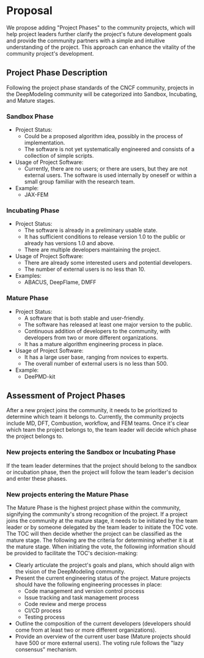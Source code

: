 # Proposal
We propose adding "Project Phases" to the community projects, which will help project leaders further clarify the project's future development goals and provide the community partners with a simple and intuitive understanding of the project. This approach can enhance the vitality of the community project's development.
## Project Phase Description
Following the project phase standards of the CNCF community, projects in the DeepModeling community will be categorized into Sandbox, Incubating, and Mature stages.
### Sandbox Phase
- Project Status:
  - Could be a proposed algorithm idea, possibly in the process of implementation.
  - The software is not yet systematically engineered and consists of a collection of simple scripts.
- Usage of Project Software:
  - Currently, there are no users; or there are users, but they are not external users. The software is used internally by oneself or within a small group familiar with the research team.
- Example:
  - JAX-FEM
### Incubating Phase
- Project Status:
  - The software is already in a preliminary usable state.
  - It has sufficient conditions to release version 1.0 to the public or already has versions 1.0 and above.
  - There are multiple developers maintaining the project.
- Usage of Project Software:
  - There are already some interested users and potential developers.
  - The number of external users is no less than 10.
- Examples:
  - ABACUS, DeepFlame, DMFF
### Mature Phase
- Project Status:
  - A software that is both stable and user-friendly.
  - The software has released at least one major version to the public.
  - Continuous addition of developers to the community, with developers from two or more different organizations.
  - It has a mature algorithm engineering process in place.
- Usage of Project Software:
  - It has a large user base, ranging from novices to experts.
  - The overall number of external users is no less than 500.
- Example:
  - DeePMD-kit
## Assessment of Project Phases
After a new project joins the community, it needs to be prioritized to determine which team it belongs to. Currently, the community projects include MD, DFT, Combustion, workflow, and FEM teams. Once it's clear which team the project belongs to, the team leader will decide which phase the project belongs to.
### New projects entering the Sandbox or Incubating Phase
If the team leader determines that the project should belong to the sandbox or incubation phase, then the project will follow the team leader's decision and enter these phases.
### New projects entering the Mature Phase
The Mature Phase is the highest project phase within the community, signifying the community's strong recognition of the project.
If a project joins the community at the mature stage, it needs to be initiated by the team leader or by someone delegated by the team leader to initiate the TOC vote. The TOC will then decide whether the project can be classified as the mature stage. The following are the criteria for determining whether it is at the mature stage. When initiating the vote, the following information should be provided to facilitate the TOC's decision-making:
- Clearly articulate the project's goals and plans, which should align with the vision of the DeepModeling community.
- Present the current engineering status of the project. Mature projects should have the following engineering processes in place:
  - Code management and version control process
  - Issue tracking and task management process
  - Code review and merge process
  - CI/CD process
  - Testing process
- Outline the composition of the current developers (developers should come from at least two or more different organizations).
- Provide an overview of the current user base (Mature projects should have 500 or more external users).
The voting rule follows the "lazy consensus" mechanism.

